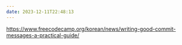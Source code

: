```yaml
---
date: 2023-12-11T22:48:13
---
```

https://www.freecodecamp.org/korean/news/writing-good-commit-messages-a-practical-guide/